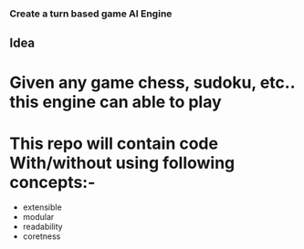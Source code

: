 ### Create a turn based game AI Engine


## Idea
# Given any game chess, sudoku, etc.. this engine can able to play
# This repo will contain code With/without using following concepts:-
 * extensible
 * modular
 * readability
 * coretness 